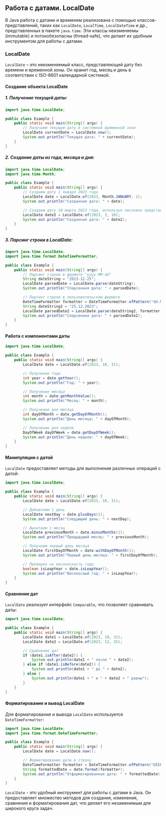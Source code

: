 ## Работа с датами. LocalDate

В Java работа с датами и временем реализована с помощью классов-представлений, таких как `LocalDate`, `LocalTime`, `LocalDateTime` и др., представленных в пакете `java.time`.  Эти классы  неизменяемы (immutable) и потокобезопасны (thread-safe), что делает их удобным инструментом для работы с датами.

### LocalDate

`LocalDate` – это неизменяемый класс, представляющий дату без времени и временной зоны. Он хранит год, месяц и день в соответствии с ISO-8601 календарной системой.

#### Создание объекта LocalDate

##### 1. Получение текущей даты:

```java
import java.time.LocalDate;

public class Example {
    public static void main(String[] args) {
        // Получаем текущую дату в системной временной зоне
        LocalDate currentDate = LocalDate.now();
        System.out.println("Текущая дата: " + currentDate);
    }
}
```

##### 2. Создание даты из года, месяца и дня:

```java
import java.time.LocalDate;
import java.time.Month;

public class Example {
    public static void main(String[] args) {
        // Создаем дату 1 января 2023 года
        LocalDate date = LocalDate.of(2023, Month.JANUARY, 1);
        System.out.println("Созданная дата: " + date);

        // Создаем дату 10 марта 2023 года, используя числовое представление месяца
        LocalDate date2 = LocalDate.of(2023, 3, 10);
        System.out.println("Созданная дата: " + date2);
    }
}
```

##### 3. Парсинг строки в LocalDate:

```java
import java.time.LocalDate;
import java.time.format.DateTimeFormatter;

public class Example {
    public static void main(String[] args) {
        // Парсинг строки в формате "yyyy-MM-dd"
        String dateString = "2023-12-25";
        LocalDate parsedDate = LocalDate.parse(dateString);
        System.out.println("Спарсенная дата: " + parsedDate);

        // Парсинг строки в пользовательском формате
        DateTimeFormatter formatter = DateTimeFormatter.ofPattern("dd.MM.yyyy");
        String dateString2 = "25.12.2023";
        LocalDate parsedDate2 = LocalDate.parse(dateString2, formatter);
        System.out.println("Спарсенная дата: " + parsedDate2);
    }
}
```

#### Работа с компонентами даты

```java
import java.time.LocalDate;

public class Example {
    public static void main(String[] args) {
        LocalDate date = LocalDate.of(2023, 10, 31);

        // Получение года
        int year = date.getYear();
        System.out.println("Год: " + year);

        // Получение месяца
        int month = date.getMonthValue();
        System.out.println("Месяц: " + month);

        // Получение дня месяца
        int dayOfMonth = date.getDayOfMonth();
        System.out.println("День месяца: " + dayOfMonth);

        // Получение дня недели
        DayOfWeek dayOfWeek = date.getDayOfWeek();
        System.out.println("День недели: " + dayOfWeek);
    }
}
```

#### Манипуляции с датой

`LocalDate` предоставляет методы для выполнения различных операций с датой:

```java
import java.time.LocalDate;

public class Example {
    public static void main(String[] args) {
        LocalDate date = LocalDate.of(2023, 10, 31);

        // Добавляем 1 день
        LocalDate nextDay = date.plusDays(1);
        System.out.println("Следующий день: " + nextDay);

        // Вычитаем 1 месяц
        LocalDate previousMonth = date.minusMonths(1);
        System.out.println("Предыдущий месяц: " + previousMonth);

        // Получаем первый день месяца
        LocalDate firstDayOfMonth = date.withDayOfMonth(1);
        System.out.println("Первый день месяца: " + firstDayOfMonth);

        // Проверка на високосность года
        boolean isLeapYear = date.isLeapYear();
        System.out.println("Високосный год: " + isLeapYear);
    }
}
```

#### Сравнение дат

`LocalDate` реализует интерфейс `Comparable`, что позволяет сравнивать даты:

```java
import java.time.LocalDate;

public class Example {
    public static void main(String[] args) {
        LocalDate date1 = LocalDate.of(2023, 10, 31);
        LocalDate date2 = LocalDate.of(2023, 12, 25);

        // Сравнение дат
        if (date1.isAfter(date2)) {
            System.out.println(date1 + " после " + date2);
        } else if (date1.isBefore(date2)) {
            System.out.println(date1 + " до " + date2);
        } else {
            System.out.println(date1 + " и " + date2 + " равны");
        }
    }
}
```

#### Форматирование и вывод LocalDate

Для форматирования и вывода `LocalDate` используется `DateTimeFormatter`:

```java
import java.time.LocalDate;
import java.time.format.DateTimeFormatter;

public class Example {
    public static void main(String[] args) {
        LocalDate date = LocalDate.now();

        // Форматирование даты в строку
        DateTimeFormatter formatter = DateTimeFormatter.ofPattern("EEEE, dd MMMM yyyy");
        String formattedDate = date.format(formatter);
        System.out.println("Отформатированная дата: " + formattedDate);
    }
}
```

`LocalDate` - это удобный инструмент для работы с датами в Java.  Он предоставляет множество методов для создания, изменения, сравнения и форматирования дат, что делает его незаменимым для широкого круга задач.
